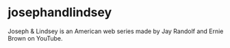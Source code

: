 # josephandlindsey
Joseph &amp; Lindsey is an American web series made by Jay Randolf and Ernie Brown on YouTube.
